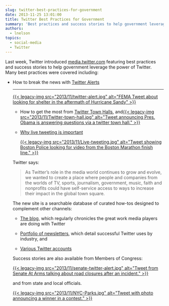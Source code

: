 ```yaml
---
slug: twitter-best-practices-for-government
date: 2013-11-25 13:01:00
title: Twitter Best Practices for Government
summary: 'Best practices and success stories to help government leverage the power of Twitter'
authors:
  - lnelson
topics:
  - social-media
  - Twitter
---
```



Last week, Twitter introduced <a href="https://media.twitter.com/">media.twitter.com</a> featuring best practices and success stories to help government leverage the power of Twitter. Many best practices were covered  including:

  * How to break the news with [Twitter Alerts](https://media.twitter.com/best-practice/twitter-alerts)

    * * *

    [{{< legacy-img src="2013/11/twitter-alert.jpg" alt="FEMA Tweet about looking for shelter in the aftermath of Hurricane Sandy" >}}](https://s3.amazonaws.com/digitalgov/_legacy-img/2013/11/twitter-alert.jpg) </li>

      * How to get the most from <a href="https://media.twitter.com/best-practice/twitter-town-hall" target="_blank">Twitter Town Halls</a>, and[{{< legacy-img src="2013/11/Twitter-town-hall.jpg" alt="Tweet announcing Pres. Obama is answering questions via a twitter town hall." >}}](https://s3.amazonaws.com/digitalgov/_legacy-img/2013/11/Twitter-town-hall.jpg)
      * <p dir="ltr">
          <a href="https://media.twitter.com/best-practice/why-live-tweeting-is-important-for-government" target="_blank">Why live tweeting is important</a>
        </p>

        [{{< legacy-img src="2013/11/Live-tweeting.jpg" alt="Tweet showing Boston Police looking for video from the Boston Marathon finish line." >}}](https://s3.amazonaws.com/digitalgov/_legacy-img/2013/11/Live-tweeting.jpg)</li> </ul>

        Twitter says:

        > <p dir="ltr">
        >   As Twitter’s role in the media world continues to grow and evolve, we wanted to create a place where people and companies from the worlds of TV, sports, journalism, government, music, faith and nonprofits could have self-service access to ways to increase their impact in the global town square.
        > </p>

        The new site is a searchable database of curated  how-tos designed to complement other channels:

          * <p dir="ltr">
              <a href="https://blog.twitter.com/" target="_blank">The blog</a>, which regularly chronicles the great work media players are doing with Twitter
            </p>

          * <p dir="ltr">
              <a href="https://twitter.twimg.com/medianewsletter?elq=e0e6d2ada2744c61895109752ffb1075&elqCampaignId=508" target="_blank">Portfolio of newsletters</a>, which detail successful Twitter uses by industry, and
            </p>

          * <p dir="ltr">
              <a href="https://twitter.com/gov" target="_blank">Various Twitter accounts</a>
            </p>

        Success stories are also available from Members of Congress:

        [{{< legacy-img src="2013/11/senate-twitter-alert.jpg" alt="Tweet from Senate At Arms talking about road closures after an incident." >}}](https://s3.amazonaws.com/digitalgov/_legacy-img/2013/11/senate-twitter-alert.jpg)

        and from state and local officials.

        [{{< legacy-img src="2013/11/NYC-Parks.jpg" alt="Tweet with photo announcing a winner in a contest." >}}](https://s3.amazonaws.com/digitalgov/_legacy-img/2013/11/NYC-Parks.jpg)
